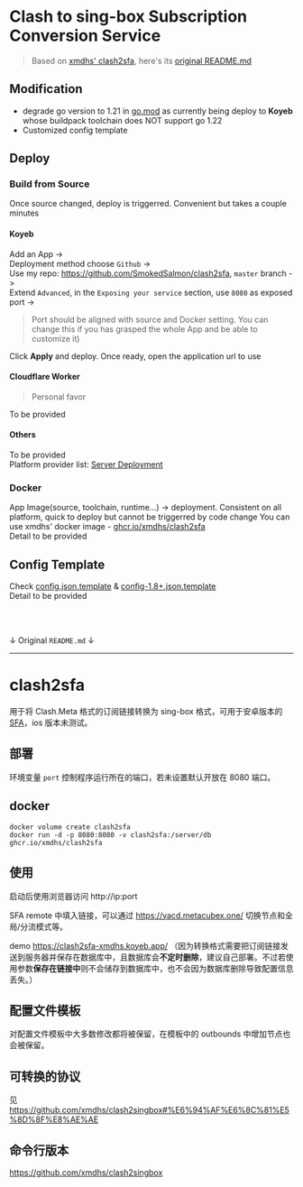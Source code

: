 # Clash to sing-box Subscription Conversion Service
> Based on [xmdhs' clash2sfa](https://github.com/xmdhs/clash2sfa), here's its [original README.md](#clash2sfa)

## Modification
- degrade go version to 1.21 in [go.mod](go.mod) as currently being deploy to **Koyeb** whose buildpack toolchain does NOT support go 1.22
- Customized config template

## Deploy
### Build from Source
Once source changed, deploy is triggerred. Convenient but takes a couple minutes
#### Koyeb
Add an App ->  
Deployment method choose `Github` ->  
Use my repo: https://github.com/SmokedSalmon/clash2sfa, `master` branch ->  
Extend `Advanced`, in the `Exposing your service` section, use `8080` as exposed port ->    
> Port should be aligned with source and Docker setting. You can change this if you has grasped the whole App and be able to customize it)

Click **Apply** and deploy. Once ready, open the application url to use

#### Cloudflare Worker
> Personal favor

To be provided

#### Others
To be provided  
Platform provider list: [Server Deployment](https://metatube-community.github.io/wiki/server-deployment)

### Docker
App Image(source, toolchain, runtime...) -> deployment. Consistent on all platform, quick to deploy but cannot be triggerred by code change
You can use xmdhs' docker image - [ghcr.io/xmdhs/clash2sfa](ghcr.io/xmdhs/clash2sfa)  
Detail to be provided

## Config Template
Check [config.json.template](config.json.template) & [config-1.8+.json.template](config-1.8+.json.template)  
Detail to be provided

<br />
<br />

↓ Original `README.md` ↓

---
# clash2sfa
用于将 Clash.Meta 格式的订阅链接转换为 sing-box 格式，可用于安卓版本的 [SFA](https://sing-box.sagernet.org/installation/clients/sfa/)，ios 版本未测试。

## 部署
环境变量 `port` 控制程序运行所在的端口，若未设置默认开放在 8080 端口。

## docker
```
docker volume create clash2sfa    
docker run -d -p 8080:8080 -v clash2sfa:/server/db ghcr.io/xmdhs/clash2sfa
```
## 使用
启动后使用浏览器访问 http://ip:port

SFA remote 中填入链接，可以通过 https://yacd.metacubex.one/ 切换节点和全局/分流模式等。

demo https://clash2sfa-xmdhs.koyeb.app/ （因为转换格式需要把订阅链接发送到服务器并保存在数据库中，且数据库会**不定时删除**，建议自己部署。不过若使用参数**保存在链接中**则不会储存到数据库中，也不会因为数据库删除导致配置信息丢失。）
## 配置文件模板
对配置文件模板中大多数修改都将被保留，在模板中的 outbounds 中增加节点也会被保留。

## 可转换的协议
见 https://github.com/xmdhs/clash2singbox#%E6%94%AF%E6%8C%81%E5%8D%8F%E8%AE%AE

## 命令行版本
https://github.com/xmdhs/clash2singbox
